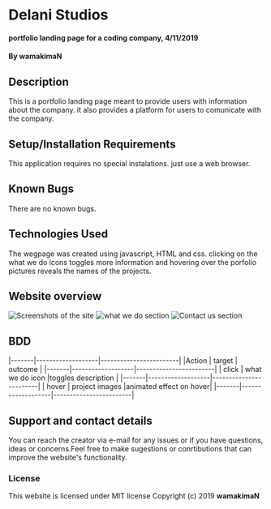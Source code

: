 # Delani Studios
#### portfolio landing page for a coding company, 4/11/2019
#### By wamakimaN
## Description
This is a portfolio landing page meant to provide users with information about the company. it also provides a platform for users to comunicate with the company.
## Setup/Installation Requirements
This application requires no special instalations. just use a web browser.
## Known Bugs
There are no known bugs.
## Technologies Used
The wegpage was created using javascript, HTML and css. clicking on the what we do icons toggles more information and hovering over the porfolio pictures reveals the names of the projects. 
## Website overview 
![Screenshots of the site](/pictures/delani1.png)
![what we do section](/pictures/delani2.png) 
![Contact us section](/pictures/delani3.png)

## BDD
|-------|-------------------|------------------------|
|Action | target            | outcome                |
|-------|-------------------|------------------------|
| click | what we do icon   |toggles description     |
|-------|-------------------|------------------------|
| hover | project images    |animated effect on hover|
|-------|-------------------|------------------------|

## Support and contact details
You can reach the creator via e-mail for any issues or if you have questions, ideas or concerns.Feel free to make sugestions or conrtibutions that can improve the website's functionality.
### License
This website is licensed under MIT license Copyright (c) 2019
 **wamakimaN**
  